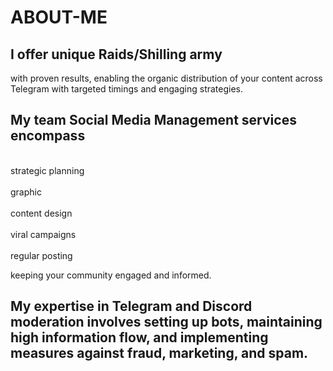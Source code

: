# ABOUT-ME

## I offer unique Raids/Shilling army
with proven results, enabling the organic distribution of your content across Telegram with targeted timings and engaging strategies.
## My team Social Media Management services encompass 
<br>strategic planning</br>
<br>graphic</br>
<br>content design</br>
<br>viral campaigns</br>
<br>regular posting</br>

keeping your community engaged and informed.

## My expertise in Telegram and Discord moderation involves setting up bots, maintaining high information flow, and implementing measures against fraud, marketing, and spam.
